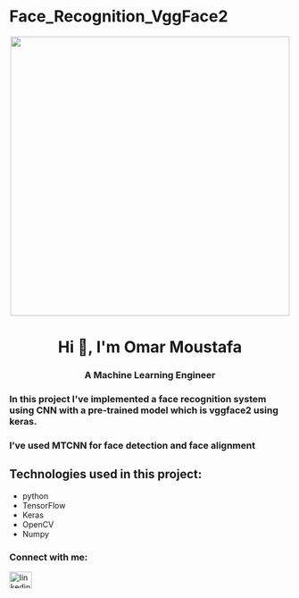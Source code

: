 # Face_Recognition_VggFace2

<div id="header" align="center">
  <img src="https://media.giphy.com/media/2wTHZWvnROfQQB2xIZ/giphy.gif" width="500"/>
</div>

<h1 align="center">Hi 👋, I'm Omar Moustafa</h1>
<h3 align="center">A Machine Learning Engineer</h3>


### In this project I've implemented a face recognition system using CNN with a pre-trained model which is vggface2 using keras.
### I’ve used MTCNN for face detection and face alignment


## Technologies used in this project:
* python
* TensorFlow
* Keras
* OpenCV
* Numpy

<h3 align="left">Connect with me:</h3>
<p align="left">
<a href="https://www.linkedin.com/in/omar-moustafa/" target="blank"><img align="center" src="https://raw.githubusercontent.com/rahuldkjain/github-profile-readme-generator/master/src/images/icons/Social/linked-in-alt.svg" alt="linkedin.com/in/omar-moustafa" height="30" width="40" /></a>
</p>
